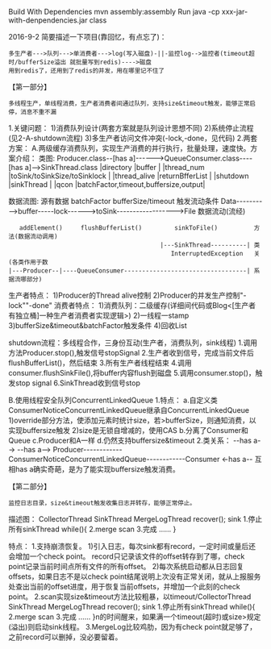 Build With Dependencies
	mvn assembly:assembly
Run
	java -cp xxx-jar-with-denpendencies.jar class


2016-9-2
简要描述一下项目(靠回忆，有点忘了)：

	多生产者--->队列--->单消费者--->log(写入磁盘)-||-监控log-->监控者(timeout超时/bufferSize溢出 就批量写到redis)---->磁盘
	用到redis了，还用到了redis的并发，用在哪里记不住了

【第一部分】

	多线程生产，单线程消费，生产者消费者间通过队列，支持size&timeout触发，能够正常启停，消息不重不漏

1.关键问题：
	1)消费队列设计(两套方案就是队列设计思想不同)
	2)系统停止流程(见2-A-shutdown流程)
	3)多生产者访问文件冲突(-lock,-done，见代码)
2.两套方案：
A.两级缓存消费队列，实现生产消费的并行执行，批量处理，速度快。方案介绍：
类图:
	Producer.class--[has a]------>QueueConsumer.class----[has a]-->SinkThread.class
	|directory         |buffer                               |
	|thread_num        |toSink/toSinkSize/toSinklock         |
	|thread_alive      |returnBfferList                      |
	|shutdown          |sinkThread                           |
	|qcon              |batchFactor,timeout,buffersize,output|

数据流图:
	     源有数据           batchFactor         bufferSize/timeout       触发流动条件
	Data---------->buffer-----lock------>toSink------------------>File  数据流动(流经)

	   addElement()     flushBufferList()         sinkToFile()          方法(数据流动调用)          
	                                          |---SinkThread----------| 类
	                                             InterruptedException   关(各类作用于数
	|---Producer--|----QueueConsumer----------------------------------| 系 据流哪部分)

生产者特点：
1)Producer的Thread alive控制
2)Producer的并发生产控制"-lock""-done"
消费者特点：
1)消费队列：二级缓存(详细间代码或Blog<[生产者有独立桶]一种生产者消费者实现逻辑>)
2)一线程一stamp
3)bufferSize&timeout&batchFactor触发条件
4)回收List

shutdown流程：多线程合作，三身份互动(生产者，消费队列，sink线程)
1.调用方法Producer.stop(),触发信号stopSignal
2.生产者收到信号，完成当前文件后flushBufferList()，然后结束
3.所有生产者线程结束
4.调用consumer.flushSinkFile(),将buffer内容flush到磁盘
5.调用consumer.stop()，触发stop signal
6.SinkThread收到信号stop

B.使用线程安全队列ConcurrentLinkedQueue
1.特点：
	a.自定义类ConsumerNoticeConcurrentLinkedQueue继承自ConcurrentLinkedQueue
		1)override部分方法，使添加元素时统计size，若>bufferSize，则通知消费，以实现buffersize触发
		2)size是无锁自增减的，使用CAS
	b.分离了Consumer和Queue
	c.Producer和A一样
	d.仍然支持buffersize&timeout
2.类关系：
         --has a-->                                     --has a--> 
Producer------------ConsumerNoticeConcurrentLinkedQueue------------Consumer
                                                        <-has a--
互相has a确实奇葩，是为了能实现buffersize触发消费。

【第二部分】
	
	监控日志目录，size&timeout触发收集日志并转存，能够正常停止。

描述图：
	CollectorThread     SinkThread         MergeLogThread
	recover();             sink            1.停止所有sinkThread
	while(){                               2.merge
		scan                               3.完成
		......
	}

特点：
1.支持崩溃恢复。
	1)引入日志，每次sink都有record，一定时间或量后还会增加一个check point。
	record只记录该文件的offset转存到了哪，check point记录当前时间点所有文件的所有offset。
	2)每次系统启动都从日志回复offsets，如果日志不是以check point结尾说明上次没有正常关闭，就从上报服务处查出当前的offset进度，用于恢复当前offsets，并增加一个此刻的check point。
2.scan实现size&timeout方法比较粗暴，以timeout/CollectorThread     SinkThread         MergeLogThread
	recover();             sink            1.停止所有sinkThread
	while(){                               2.merge
		scan                               3.完成
		......
	}n的时间醒来，如果满一个timeout(超时)或size>规定(溢出)则启动sink线程。
3.MergeLog比较鸡肋，因为有check point就足够了，之前record可以删掉，没必要留着。